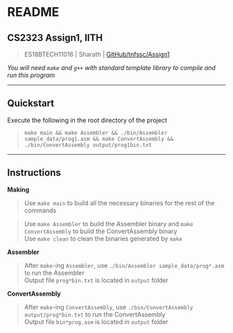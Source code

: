 # README
## CS2323 Assign1, IITH
> ES18BTECH11016 | Sharath | [GitHub/tnfssc/Assign1](https://github.com/tnfssc/IITH_CS2323_Assign1_Oct2020)

_You will need `make` and `g++` with standard template library to compile and run this program_

---
## Quickstart
Execute the following in the root directory of the project
> `make main && make Assembler && ./bin/Assembler sample_data/prog1.asm && make ConvertAssembly && ./bin/ConvertAssembly output/prog1bin.txt`

---
## Instructions

**Making**

> Use `make main` to build all the necessary binaries for the rest of the commands  

> Use `make Assembler` to build the Assembler binary and `make ConvertAssembly` to build the ConvertAssembly binary  
Use `make clean` to clean the binaries generated by `make`

**Assembler**

> After `make`-ing `Assembler`, use `./bin/Assembler sample_data/prog*.asm` to run the Assembler  
Output file `prog*bin.txt` is located in `output` folder

**ConvertAssembly**

> After `make`-ing `ConvertAssembly`, use `./bin/ConvertAssembly output/prog*bin.txt` to run the ConvertAssembly  
Output file `bin*prog.asm` is located in `output` folder

